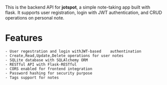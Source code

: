This is the backend API for **jotspot**, a simple note-taking app built with flask. It supports user registration, login with JWT authentication, and CRUD operations on personal note.

# Features 
    - User regestration and login withJWT-based    authentination
    - Create,Read,Update,Delete operations for user notes 
    - SQLite database with SQLAlchemy ORM 
    - RESTful API with Flask-RESTful 
    - CORS enabled for frontend integration
    - Password hashing for security purpose 
    - Tags support for notes 
